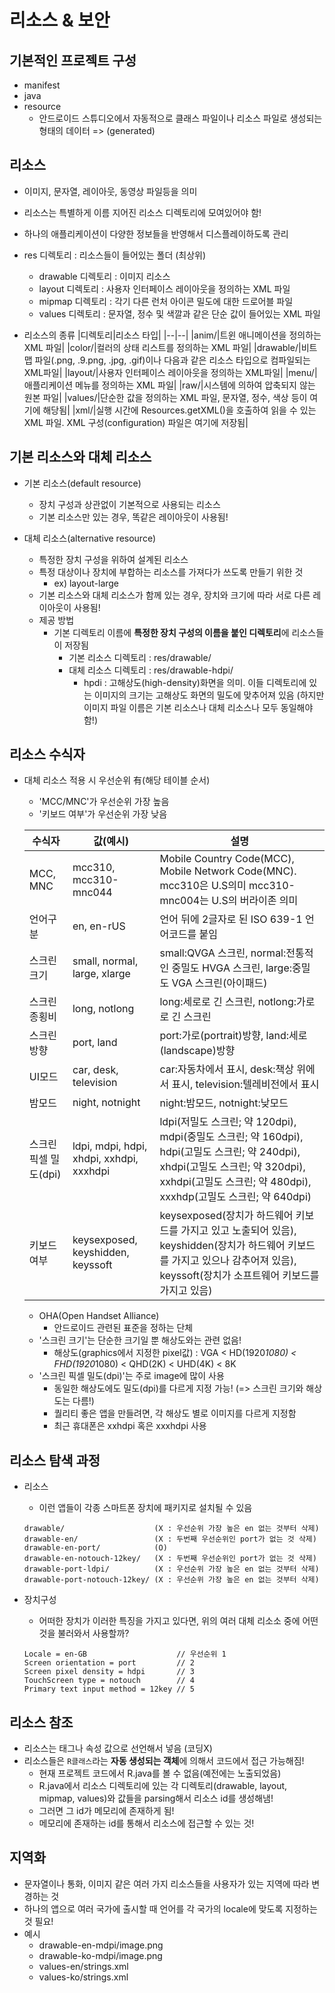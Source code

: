 # 리소스 & 보안

## 기본적인 프로젝트 구성

- manifest
- java
- resource
  - 안드로이드 스튜디오에서 자동적으로 클래스 파일이나 리소스 파일로 생성되는 형태의 데이터 => (generated)

## 리소스
- 이미지, 문자열, 레이아웃, 동영상 파일등을 의미
- 리소스는 특별하게 이름 지어진 리소스 디렉토리에 모여있어야 함!
- 하나의 애플리케이션이 다양한 정보들을 반영해서 디스플레이하도록 관리
- res 디렉토리 : 리소스들이 들어있는 폴더 (최상위)
  - drawable 디렉토리 : 이미지 리소스
  - layout 디렉토리 : 사용자 인터페이스 레이아웃을 정의하는 XML 파일
  - mipmap 디렉토리 : 각기 다른 런처 아이콘 밀도에 대한 드로어블 파일
  - values 디렉토리 : 문자열, 정수 및 색깔과 같은 단순 값이 들어있는 XML 파일

- 리소스의 종류
  |디렉토리|리소스 타입|
  |--|--|
  |anim/|트윈 애니메이션을 정의하는 XML 파일|
  |color/|컬러의 상태 리스트를 정의하는 XML 파일|
  |drawable/|비트맵 파일(.png, .9.png, .jpg, .gif)이나 다음과 같은 리소스 타입으로 컴파일되는 XML파일|
  |layout/|사용자 인터페이스 레이아웃을 정의하는 XML파일|
  |menu/|애플리케이션 메뉴를 정의하는 XML 파일|
  |raw/|시스템에 의하여 압축되지 않는 원본 파일|
  |values/|단순한 값을 정의하는 XML 파일, 문자열, 정수, 색상 등이 여기에 해당됨|
  |xml/|실행 시간에 Resources.getXML()을 호출하여 읽을 수 있는 XML 파일. XML 구성(configuration) 파일은 여기에 저장됨|

## 기본 리소스와 대체 리소스

- 기본 리소스(default resource)
  - 장치 구성과 상관없이 기본적으로 사용되는 리소스
  - 기본 리소스만 있는 경우, 똑같은 레이아웃이 사용됨!

- 대체 리소스(alternative resource)
  - 특정한 장치 구성을 위하여 설계된 리소스
  - 특정 대상이나 장치에 부합하는 리소스를 가져다가 쓰도록 만들기 위한 것
    - ex) layout-large
  - 기본 리소스와 대체 리소스가 함께 있는 경우, 장치와 크기에 따라 서로 다른 레이아웃이 사용됨!
  - 제공 방법
    - 기본 디렉토리 이름에 **특정한 장치 구성의 이름을 붙인 디렉토리**에 리소스들이 저장됨
      - 기본 리소스 디렉토리 : res/drawable/
      - 대체 리소스 디렉토리 : res/drawable-hdpi/
        - hpdi : 고해상도(high-density)화면을 의미. 이들 디렉토리에 있는 이미지의 크기는 고해상도 화면의 밀도에 맞추어져 있음 (하지만 이미지 파일 이름은 기본 리소스나 대체 리소스나 모두 동일해야 함!)

## 리소스 수식자
- 대체 리소스 적용 시 우선순위 有(해당 테이블 순서)
  - 'MCC/MNC'가 우선순위 가장 높음
  - '키보드 여부'가 우선순위 가장 낮음

  |수식자|값(예시)|설명|
  |--|--|--|
  |MCC, MNC|mcc310, mcc310-mnc044|Mobile Country Code(MCC), Mobile Network Code(MNC). mcc310은 U.S의미 mcc310-mnc004는 U.S의 버라이존 의미|
  |언어구분|en, en-rUS|언어 뒤에 2글자로 된 ISO 639-1 언어코드를 붙임|
  |스크린 크기|small, normal, large, xlarge|small:QVGA 스크린, normal:전통적인 중밀도 HVGA 스크린, large:중밀도 VGA 스크린(아이패드)|
  |스크린 종횡비|long, notlong|long:세로로 긴 스크린, notlong:가로로 긴 스크린|
  |스크린 방향|port, land|port:가로(portrait)방향, land:세로(landscape)방향|
  |UI모드|car, desk, television|car:자동차에서 표시, desk:책상 위에서 표시, television:텔레비전에서 표시|
  |밤모드|night, notnight|night:밤모드, notnight:낮모드|
  |스크린 픽셀 밀도(dpi)|ldpi, mdpi, hdpi, xhdpi, xxhdpi, xxxhdpi|ldpi(저밀도 스크린; 약 120dpi), mdpi(중밀도 스크린; 약 160dpi), hdpi(고밀도 스크린; 약 240dpi), xhdpi(고밀도 스크린; 약 320dpi), xxhdpi(고밀도 스크린; 약 480dpi), xxxhdp(고밀도 스크린; 약 640dpi)|
  |키보드 여부|keysexposed, keyshidden, keyssoft|keysexposed(장치가 하드웨어 키보드를 가지고 있고 노출되어 있음), keyshidden(장치가 하드웨어 키보드를 가지고 있으나 감추어져 있음), keyssoft(장치가 소프트웨어 키보드를 가지고 있음)|

  - OHA(Open Handset Alliance)
    - 안드로이드 관련된 표준을 정하는 단체
  - '스크린 크기'는 단순한 크기일 뿐 해상도와는 관련 없음!
    - 해상도(graphics에서 지정한 pixel값) : VGA < HD(1920*1080) < FHD(1920*1080)  < QHD(2K) < UHD(4K) < 8K
  - '스크린 픽셀 밀도(dpi)'는 주로 image에 많이 사용
    - 동일한 해상도에도 밀도(dpi)를 다르게 지정 가능! (=> 스크린 크기와 해상도는 다름!)
    - 퀄리티 좋은 앱을 만들려면, 각 해상도 별로 이미지를 다르게 지정함
    - 최근 휴대폰은 xxhdpi 혹은 xxxhdpi 사용

## 리소스 탐색 과정

- 리소스
  - 이런 앱들이 각종 스마트폰 장치에 패키지로 설치될 수 있음
  ```
  drawable/                    (X : 우선순위 가장 높은 en 없는 것부터 삭제)
  drawable-en/                 (X : 두번째 우선순위인 port가 없는 것 삭제)
  drawable-en-port/            (O)
  drawable-en-notouch-12key/   (X : 두번째 우선순위인 port가 없는 것 삭제)
  drawable-port-ldpi/          (X : 우선순위 가장 높은 en 없는 것부터 삭제)
  drawable-port-notouch-12key/ (X : 우선순위 가장 높은 en 없는 것부터 삭제)
  ```

- 장치구성
  - 어떠한 장치가 이러한 특징을 가지고 있다면, 위의 여러 대체 리소소 중에 어떤 것을 불러와서 사용할까? 
  ```
  Locale = en-GB                    // 우선순위 1
  Screen orientation = port         // 2
  Screen pixel density = hdpi       // 3
  TouchScreen type = notouch        // 4 
  Primary text input method = 12key // 5
  ```

## 리소스 참조

- 리소스는 태그나 속성 값으로 선언해서 넣음 (코딩X)
- 리소스들은 `R클래스`라는 **자동 생성되는 객체**에 의해서 코드에서 접근 가능해짐!
  - 현재 프로젝트 코드에서 R.java를 볼 수 없음(예전에는 노출되었음)
  - R.java에서 리소스 디렉토리에 있는 각 디렉토리(drawable, layout, mipmap, values)와 값들을 parsing해서 리소스 id를 생성해냄!
  - 그러면 그 id가 메모리에 존재하게 됨!
  - 메모리에 존재하는 id를 통해서 리소스에 접근할 수 있는 것!

## 지역화

- 문자열이나 통화, 이미지 같은 여러 가지 리소스들을 사용자가 있는 지역에 따라 변경하는 것
- 하나의 앱으로 여러 국가에 출시할 때 언어를 각 국가의 locale에 맞도록 지정하는 것 필요!
- 예시
  - drawable-en-mdpi/image.png
  - drawable-ko-mdpi/image.png
  - values-en/strings.xml
  - values-ko/strings.xml